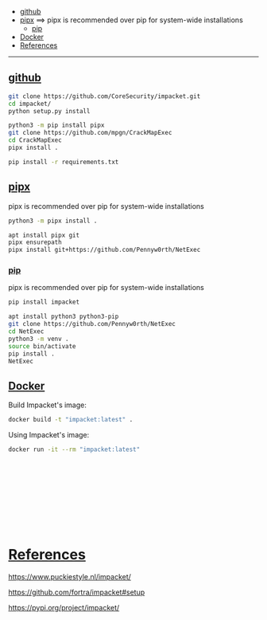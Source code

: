 - [github](#github)
- [pipx](#pipx)     ==> pipx is recommended over pip for system-wide installations
    - [pip](#pip) 
- [Docker](#docker)
- [References](#references)

-------------------------------------------

## [github](#github-1)
```sh
git clone https://github.com/CoreSecurity/impacket.git
cd impacket/
python setup.py install
```

```sh
python3 -m pip install pipx
git clone https://github.com/mpgn/CrackMapExec
cd CrackMapExec
pipx install .
```

```sh
pip install -r requirements.txt
```

## [pipx](#pipx-1)
pipx is recommended over pip for system-wide installations
```sh
python3 -m pipx install .
```

```sh
apt install pipx git
pipx ensurepath
pipx install git+https://github.com/Pennyw0rth/NetExec
```

### [pip](#pip-1)
pipx is recommended over pip for system-wide installations
```sh
pip install impacket
```

```sh
apt install python3 python3-pip
git clone https://github.com/Pennyw0rth/NetExec
cd NetExec
python3 -m venv .
source bin/activate
pip install .
NetExec
```

## [Docker](#docker-1)
Build Impacket's image:
```sh
docker build -t "impacket:latest" .
```

Using Impacket's image:
```sh
docker run -it --rm "impacket:latest"
```

## 

## 
```sh

```

## 
```sh

```

## 
```sh

```

## 
```sh

```

## 
```sh

```

# [References](#references-1)

https://www.puckiestyle.nl/impacket/

https://github.com/fortra/impacket#setup

https://pypi.org/project/impacket/